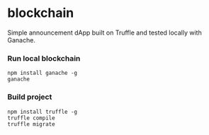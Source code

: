 # blockchain

Simple announcement dApp built on Truffle and tested locally with Ganache.

### Run local blockchain

```
npm install ganache -g
ganache
```

### Build project

```
npm install truffle -g
truffle compile
truffle migrate
```